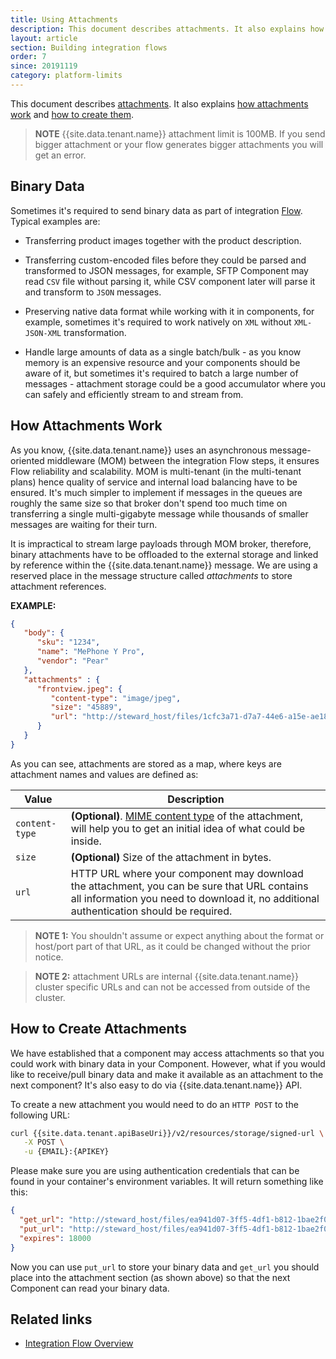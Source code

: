 ```yaml
---
title: Using Attachments
description: This document describes attachments. It also explains how attachments work and how to create them.
layout: article
section: Building integration flows
order: 7
since: 20191119
category: platform-limits
---
```


This document describes [attachments](#binary-data). It also explains
[how attachments work](#how-attachments-work) and [how to create them](#how-to-create-attachments).

> **NOTE** {{site.data.tenant.name}} attachment limit is 100MB. If you send bigger
> attachment or your flow generates bigger attachments you will get an error.

## Binary Data

Sometimes it's required to send binary data as part of integration
[Flow](/getting-started/integration-flow.html). Typical examples are:

-   Transferring product images together with the product description.

-   Transferring custom-encoded files before they could be parsed and transformed to JSON messages, for example, SFTP Component may read `CSV` file without parsing it, while CSV component later will parse it and transform to `JSON` messages.

-   Preserving native data format while working with it in components, for example, sometimes it's required to work natively on `XML` without `XML-JSON-XML` transformation.

-   Handle large amounts of data as a single batch/bulk - as you know memory is an expensive resource and your components should be aware of it, but sometimes it's required to batch a large number of messages - attachment storage could be a good accumulator where you can safely and efficiently stream to and stream from.


## How Attachments Work

As you know, {{site.data.tenant.name}} uses an asynchronous message-oriented
middleware (MOM) between the integration Flow steps, it ensures Flow reliability
and scalability. MOM is multi-tenant (in the multi-tenant plans) hence quality
of service and internal load balancing have to be ensured. It's much simpler to
implement if messages in the queues are roughly the same size so that broker don't
spend too much time on transferring a single multi-gigabyte message while thousands
of smaller messages are waiting for their turn.

It is impractical to stream large payloads through MOM broker, therefore,
binary attachments have to be offloaded to the external storage and linked by
reference within the {{site.data.tenant.name}} message. We are using a reserved
place in the message structure called *attachments* to store attachment references.

**EXAMPLE:**

```json
{
   "body": {
      "sku": "1234",
      "name": "MePhone Y Pro",
      "vendor": "Pear"
   },
   "attachments" : {
      "frontview.jpeg": {
         "content-type": "image/jpeg",
         "size": "45889",
         "url": "http://steward_host/files/1cfc3a71-d7a7-44e6-a15e-ae18860d537c"
      }
   }
}
```

As you can see, attachments are stored as a map, where keys are attachment names
and values are defined as:

| Value                             | Description                   |
|-------------------------------------|---------------------------------|
| `content-type` | **(Optional)**. [MIME content type](https://en.wikipedia.org/wiki/Media_type) of the attachment, will help you to get an initial idea of what could be inside. |
| `size`         | **(Optional)** Size of the attachment in bytes. |
| `url`          | HTTP URL where your component may download the attachment, you can be sure that URL contains all information you need to download it, no additional authentication should be required. |

>**NOTE 1:** You shouldn't assume or expect anything about the format or host/port
part of that URL, as it could be changed without the prior notice.

>**NOTE 2:** attachment URLs are internal {{site.data.tenant.name}} cluster specific
URLs and can not be accessed from outside of the cluster.

## How to Create Attachments

We have established that a component may access attachments so that you could
work with binary data in your Component. However, what if you would like to
receive/pull binary data and make it available as an attachment to the next component?
It's also easy to do via {{site.data.tenant.name}} API.

To create a new attachment you would need to do an `HTTP POST` to the following URL:

```sh
curl {{site.data.tenant.apiBaseUri}}/v2/resources/storage/signed-url \
   -X POST \
   -u {EMAIL}:{APIKEY}
```

Please make sure you are using authentication credentials that can be found in
your container's environment variables. It will return something like this:

```json
{
  "get_url": "http://steward_host/files/ea941d07-3ff5-4df1-b812-1bae2f0b9c36",
  "put_url": "http://steward_host/files/ea941d07-3ff5-4df1-b812-1bae2f0b9c36",
  "expires": 18000
}
```

Now you can use `put_url` to store your binary data and `get_url` you should
place into the attachment section (as shown above) so that the next Component
can read your binary data.

## Related links

- [Integration Flow Overview](/getting-started/integration-flow.html)
